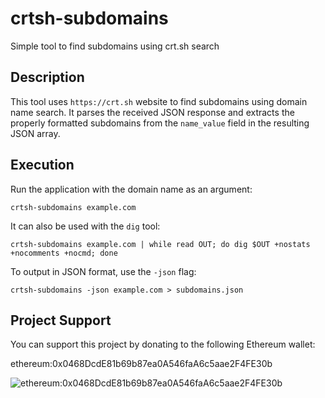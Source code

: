 # crtsh-subdomains
Simple tool to find subdomains using crt.sh search

## Description
This tool uses `https://crt.sh` website to find subdomains using domain name search. It parses the received JSON response and extracts the properly formatted subdomains from the `name_value` field in the resulting JSON array.

## Execution
Run the application with the domain name as an argument:
```
crtsh-subdomains example.com
```
It can also be used with the `dig` tool:
```
crtsh-subdomains example.com | while read OUT; do dig $OUT +nostats +nocomments +nocmd; done
```
To output in JSON format, use the `-json` flag:
```
crtsh-subdomains -json example.com > subdomains.json
```

## Project Support
You can support this project by donating to the following Ethereum wallet:

ethereum:0x0468DcdE81b69b87ea0A546faA6c5aae2F4FE30b

![ethereum:0x0468DcdE81b69b87ea0A546faA6c5aae2F4FE30b](https://github.com/user-attachments/assets/43858c46-3d18-4899-b42b-55df0b2b1eaa)
